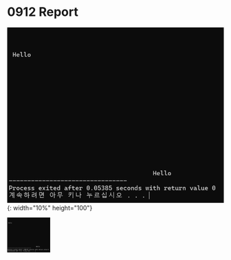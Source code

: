 # 0912 Report

![goto1.png](https://github.com/schan-0/gamepgm/blob/main/R_0912/%EC%8B%A4%ED%96%89%ED%99%94%EB%A9%B4/goto1.png){: width="10%" height="100"}

<img src ="R_0912/실행화면/goto1.png" width = "100px">
